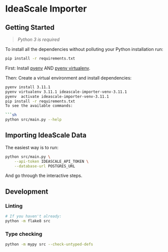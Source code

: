 IdeaScale Importer
===

## Getting Started

> *Python 3 is required*

To install all the dependencies without polluting your Python installation run:

```sh
pip install -r requirements.txt
```

First: Install [pyenv](https://github.com/pyenv/pyenv#installation) AND [pyenv virtualenv](https://github.com/pyenv/pyenv-virtualenv).

Then: Create a virtual environment and install dependencies:

```sh
pyenv install 3.11.1
pyenv virtualenv 3.11.1 ideascale-importer-venv-3.11.1
pyenv  activate ideascale-importer-venv-3.11.1
pip install -r requirements.txt
To see the available commands:

```sh
python src/main.py --help
```

## Importing IdeaScale Data

The easiest way is to run:

```sh
python src/main.py \
    --api-token IDEASCALE_API_TOKEN \
    --database-url POSTGRES_URL
```

And go through the interactive steps.

## Development

### Linting

```sh
# If you haven't already:
python -m flake8 src
```

### Type checking

```sh
python -m mypy src --check-untyped-defs
```
